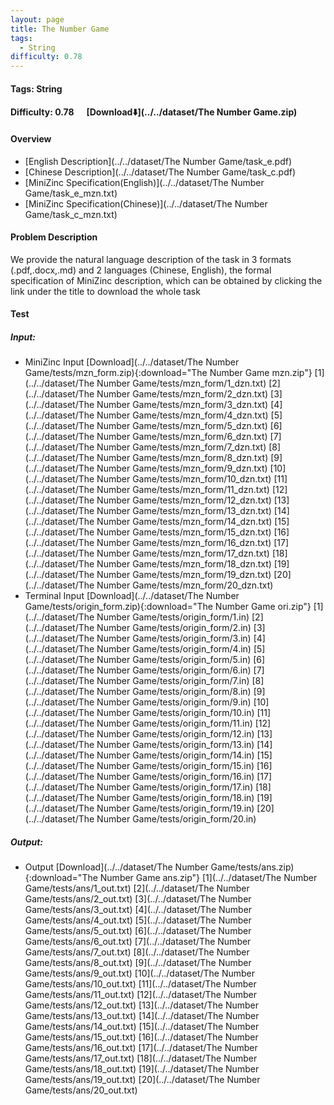 ```yaml
---
layout: page
title: The Number Game
tags:
  - String
difficulty: 0.78
---
```


#### Tags: String
#### Difficulty: 0.78 &nbsp;&nbsp;&nbsp;&nbsp; [Download⬇️](../../dataset/The Number Game.zip)
#### Overview
- [English Description](../../dataset/The Number Game/task_e.pdf)
- [Chinese Description](../../dataset/The Number Game/task_c.pdf)
- [MiniZinc Specification(English)](../../dataset/The Number Game/task_e_mzn.txt)
- [MiniZinc Specification(Chinese)](../../dataset/The Number Game/task_c_mzn.txt)

#### Problem Description
We provide the natural language description of the task in 3 formats (.pdf,.docx,.md) and 2 languages (Chinese, English), the formal specification of MiniZinc description, which can be obtained by clicking the link under the title to download the whole task
#### Test
##### Input:
- MiniZinc Input [Download](../../dataset/The Number Game/tests/mzn_form.zip){:download="The Number Game mzn.zip"} [1](../../dataset/The Number Game/tests/mzn_form/1_dzn.txt) [2](../../dataset/The Number Game/tests/mzn_form/2_dzn.txt) [3](../../dataset/The Number Game/tests/mzn_form/3_dzn.txt) [4](../../dataset/The Number Game/tests/mzn_form/4_dzn.txt) [5](../../dataset/The Number Game/tests/mzn_form/5_dzn.txt) [6](../../dataset/The Number Game/tests/mzn_form/6_dzn.txt) [7](../../dataset/The Number Game/tests/mzn_form/7_dzn.txt) [8](../../dataset/The Number Game/tests/mzn_form/8_dzn.txt) [9](../../dataset/The Number Game/tests/mzn_form/9_dzn.txt) [10](../../dataset/The Number Game/tests/mzn_form/10_dzn.txt) [11](../../dataset/The Number Game/tests/mzn_form/11_dzn.txt) [12](../../dataset/The Number Game/tests/mzn_form/12_dzn.txt) [13](../../dataset/The Number Game/tests/mzn_form/13_dzn.txt) [14](../../dataset/The Number Game/tests/mzn_form/14_dzn.txt) [15](../../dataset/The Number Game/tests/mzn_form/15_dzn.txt) [16](../../dataset/The Number Game/tests/mzn_form/16_dzn.txt) [17](../../dataset/The Number Game/tests/mzn_form/17_dzn.txt) [18](../../dataset/The Number Game/tests/mzn_form/18_dzn.txt) [19](../../dataset/The Number Game/tests/mzn_form/19_dzn.txt) [20](../../dataset/The Number Game/tests/mzn_form/20_dzn.txt) 
- Terminal Input [Download](../../dataset/The Number Game/tests/origin_form.zip){:download="The Number Game ori.zip"} [1](../../dataset/The Number Game/tests/origin_form/1.in) [2](../../dataset/The Number Game/tests/origin_form/2.in) [3](../../dataset/The Number Game/tests/origin_form/3.in) [4](../../dataset/The Number Game/tests/origin_form/4.in) [5](../../dataset/The Number Game/tests/origin_form/5.in) [6](../../dataset/The Number Game/tests/origin_form/6.in) [7](../../dataset/The Number Game/tests/origin_form/7.in) [8](../../dataset/The Number Game/tests/origin_form/8.in) [9](../../dataset/The Number Game/tests/origin_form/9.in) [10](../../dataset/The Number Game/tests/origin_form/10.in) [11](../../dataset/The Number Game/tests/origin_form/11.in) [12](../../dataset/The Number Game/tests/origin_form/12.in) [13](../../dataset/The Number Game/tests/origin_form/13.in) [14](../../dataset/The Number Game/tests/origin_form/14.in) [15](../../dataset/The Number Game/tests/origin_form/15.in) [16](../../dataset/The Number Game/tests/origin_form/16.in) [17](../../dataset/The Number Game/tests/origin_form/17.in) [18](../../dataset/The Number Game/tests/origin_form/18.in) [19](../../dataset/The Number Game/tests/origin_form/19.in) [20](../../dataset/The Number Game/tests/origin_form/20.in) 

##### Output:
- Output [Download](../../dataset/The Number Game/tests/ans.zip){:download="The Number Game ans.zip"} [1](../../dataset/The Number Game/tests/ans/1_out.txt) [2](../../dataset/The Number Game/tests/ans/2_out.txt) [3](../../dataset/The Number Game/tests/ans/3_out.txt) [4](../../dataset/The Number Game/tests/ans/4_out.txt) [5](../../dataset/The Number Game/tests/ans/5_out.txt) [6](../../dataset/The Number Game/tests/ans/6_out.txt) [7](../../dataset/The Number Game/tests/ans/7_out.txt) [8](../../dataset/The Number Game/tests/ans/8_out.txt) [9](../../dataset/The Number Game/tests/ans/9_out.txt) [10](../../dataset/The Number Game/tests/ans/10_out.txt) [11](../../dataset/The Number Game/tests/ans/11_out.txt) [12](../../dataset/The Number Game/tests/ans/12_out.txt) [13](../../dataset/The Number Game/tests/ans/13_out.txt) [14](../../dataset/The Number Game/tests/ans/14_out.txt) [15](../../dataset/The Number Game/tests/ans/15_out.txt) [16](../../dataset/The Number Game/tests/ans/16_out.txt) [17](../../dataset/The Number Game/tests/ans/17_out.txt) [18](../../dataset/The Number Game/tests/ans/18_out.txt) [19](../../dataset/The Number Game/tests/ans/19_out.txt) [20](../../dataset/The Number Game/tests/ans/20_out.txt) 

